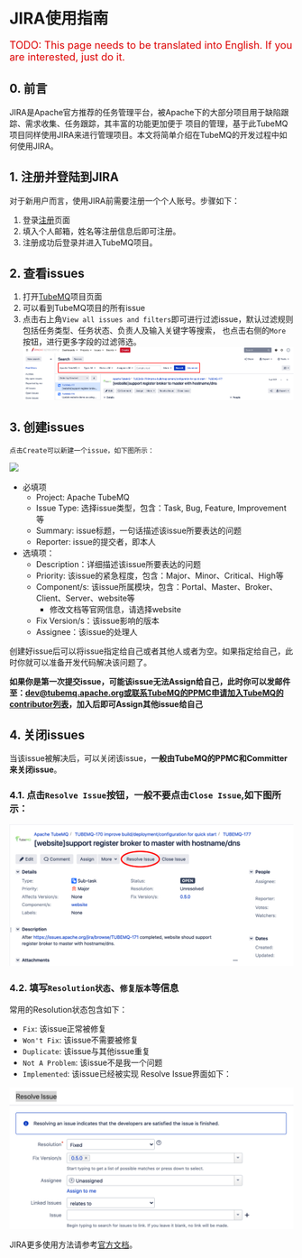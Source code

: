 # JIRA使用指南

<font color="#dd0000" size="4">TODO: This page needs to be translated into English. If you are interested, just do it.</font>

## 0. 前言
JIRA是Apache官方推荐的任务管理平台，被Apache下的大部分项目用于缺陷跟踪、需求收集、任务跟踪，其丰富的功能更加便于
项目的管理，基于此TubeMQ项目同样使用JIRA来进行管理项目。本文将简单介绍在TubeMQ的开发过程中如何使用JIRA。

## 1. 注册并登陆到JIRA
对于新用户而言，使用JIRA前需要注册一个个人账号。步骤如下：
1. 登录[注册](https://issues.apache.org/jira/secure/Signup!default.jspa)页面
2. 填入个人邮箱，姓名等注册信息后即可注册。
3. 注册成功后登录并进入TubeMQ项目。

## 2. 查看issues
1. 打开[TubeMQ](https://issues.apache.org/jira/projects/TUBEMQ/issues)项目页面
2. 可以看到TubeMQ项目的所有issue
3. 点击右上角`View all issues and filters`即可进行过滤issue，默认过滤规则包括任务类型、任务状态、负责人及输入关键字等搜索，
也点击右侧的`More`按钮，进行更多字段的过滤筛选。
![](../img/development/jira_filter.png)

## 3. 创建issues
    点击Create可以新建一个issue，如下图所示：

![](../img/development/img/jira_create_issue.png)

- 必填项
  - Project: Apache TubeMQ
  - Issue Type: 选择issue类型，包含：Task, Bug, Feature, Improvement等
  - Summary: issue标题，一句话描述该issue所要表达的问题
  - Reporter: issue的提交者，即本人
- 选填项：
  - Description：详细描述该issue所要表达的问题
  - Priority: 该issue的紧急程度，包含：Major、Minor、Critical、High等
  - Component/s: 该issue所属模块，包含：Portal、Master、Broker、Client、Server、website等
    - 修改文档等官网信息，请选择website
  - Fix Version/s：该issue影响的版本
  - Assignee：该issue的处理人

创建好issue后可以将issue指定给自己或者其他人或者为空。如果指定给自己，此时你就可以准备开发代码解决该问题了。

**如果你是第一次提交issue，可能该issue无法Assign给自己，此时你可以发邮件至：dev@tubemq.apache.org或联系TubeMQ的PPMC申请加入TubeMQ的contributor列表，加入后即可Assign其他issue给自己**

## 4. 关闭issues
当该issue被解决后，可以关闭该issue，**一般由TubeMQ的PPMC和Committer来关闭issue**。
### 4.1. 点击`Resolve Issue`按钮，一般不要点击`Close Issue`,如下图所示：

![](../img/development/jira_resolve_issue_1.png)

### 4.2. 填写`Resolution状态`、`修复版本`等信息
常用的Resolution状态包含如下：
- `Fix`: 该issue正常被修复
- `Won't Fix`: 该issue不需要被修复
- `Duplicate`: 该issue与其他issue重复
- `Not A Problem`: 该issue不是我一个问题
- `Implemented`: 该issue已经被实现
Resolve Issue界面如下：

![](../img/development/jira_resolve_issue_2.png)

JIRA更多使用方法请参考[官方文档](https://confluence.atlassian.com/jiracoreserver076/getting-started-with-jira-core-945111995.html)。